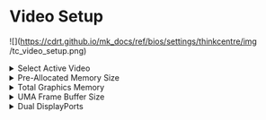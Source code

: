 # Video Setup #

![](https://cdrt.github.io/mk_docs/ref/bios/settings/thinkcentre/img
   /tc_video_setup.png)

<details><summary>Select Active Video</summary>

The primary video device for graphics output.

Options:

1.  **Auto** - automatic selection of graphics output by the system. Default.
1.  IGD - Select Integrated Graphics Device.
1.  PEG - Select PCIe Graphic.


!!! note ""
    If `Auto` is selected, the system will select a graphics output, **prioritizing PEG**. <br /> 

!!! note ""
    The `IGD` option will not appear if not supported by the CPU.

| WMI Setting name | Values | Locked by SVP |
|:---|:---|:---|
| SelectActiveVideo  | IGD, [PEG], Auto | yes |


</details>

<details><summary>Pre-Allocated Memory Size</summary>

Allocate memory to the IGD (Internal Graphics Device).

Options:

1.  **32MB** - Default.
1.  64MB
1.  96MB
1.  128MB
1.  160MB

| WMI Setting name | Values | Locked by SVP |
|:---|:---|:---|
| Pre-AllocatedMemorySize | 32MB, 64MB, 96MB, 128MB, 160MB | yes |


</details>

<details><summary>Total Graphics Memory</summary>

Total memory shared by all graphics devices.

Options:

1.  **Maximum** - enables maximum memory allocation. Default.
2.  128MB.
3.  256MB.

</details>

<details><summary>UMA Frame Buffer Size</summary>

Configure the memory size for internal graphic

Options:

1.  **Auto** - Default.
2.  512MB.
3.  1024MB.
4.  2048MB.

<!-- NO WMI -->

</details>

<details><summary>Dual DisplayPorts</summary>

Dual display ports 1 and 2.

Enable support for MST (multi-stream transport), allowing daisy-chaining of graphics output devices.

Options:

1.  **MST** - Default.
2.  SST (single-stream transport).

<!-- NO WMI -->

</details>
